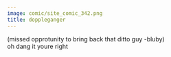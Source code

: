 ```yaml
---
image: comic/site_comic_342.png
title: doppleganger
---
```

(missed opprotunity to bring back that ditto guy -bluby)  
oh dang it youre right
